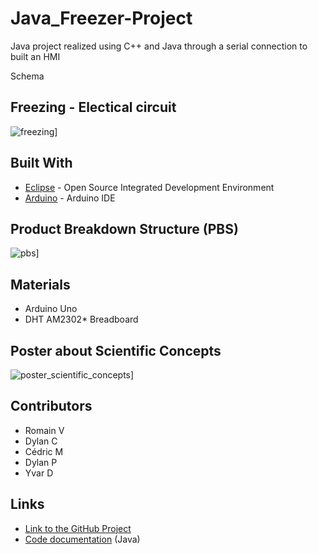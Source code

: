 # Java_Freezer-Project
Java project realized using C++ and Java through a serial connection to built an HMI

Schema

## Freezing - Electical circuit
![freezing](https://user-images.githubusercontent.com/19567048/32007194-211caf8a-b9a9-11e7-978b-ff77a4d70e12.png)]

## Built With

* [Eclipse](https://www.eclipse.org/home/index.php) - Open Source Integrated Development Environment
* [Arduino](https://www.arduino.cc/en/Main/Software) - Arduino IDE

## Product Breakdown Structure (PBS)
![pbs](https://user-images.githubusercontent.com/19567048/32003285-e2060ada-b99e-11e7-9f9f-4595a1f316c3.png)]

## Materials

* Arduino Uno
* DHT AM2302* Breadboard

## Poster about Scientific Concepts
![poster_scientific_concepts](https://user-images.githubusercontent.com/19567048/32003321-f4b828fc-b99e-11e7-9a24-0948ef97e621.PNG)]

## Contributors

* Romain V
* Dylan C
* Cédric M
* Dylan P
* Yvar D

## Links

* [Link to the GitHub Project](https://github.com/DylanCa/Freezer-Project)
* [Code documentation](https://dylanca.github.io/Freezer-Project/) (Java) 
